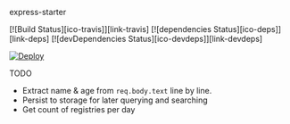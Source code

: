 express-starter

[![Build Status][ico-travis]][link-travis]
[![dependencies Status][ico-deps]][link-deps]
[![devDependencies Status][ico-devdeps]][link-devdeps]


[![Deploy](https://www.herokucdn.com/deploy/button.svg)](https://heroku.com/deploy)



TODO

- Extract name & age from `req.body.text` line by line.
- Persist to storage for later querying and searching
- Get count of registries per day
